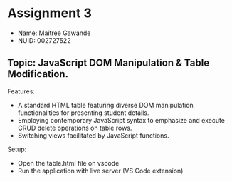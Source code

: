 
# Assignment 3

- Name: Maitree Gawande
- NUID: 002727522

## Topic: JavaScript DOM Manipulation & Table Modification.

Features:
- A standard HTML table featuring diverse DOM manipulation functionalities for presenting student details.
- Employing contemporary JavaScript syntax to emphasize and execute CRUD delete operations on table rows.
- Switching views facilitated by JavaScript functions.

Setup:
- Open the table.html file on vscode
- Run the application with live server (VS Code extension)
